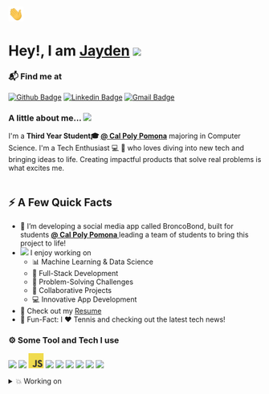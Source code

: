 <img width="30px" margin="0px" src="https://raw.githubusercontent.com/ABSphreak/ABSphreak/master/gifs/Hi.gif">
<h1>Hey!, I am <a href="https://github.com/jayvnn">Jayden</a> <img height="30px" src="https://emojis.slackmojis.com/emojis/images/1531849430/4246/blob-sunglasses.gif?1531849430"></h1>
</h1>

### 📬 Find me at
[![Github Badge](http://img.shields.io/badge/-Github-black?style=flat-square&logo=github&link=https://github.com/jayvnn/)](https://github.com/jayvnn/) 
[![Linkedin Badge](https://img.shields.io/badge/-LinkedIn-blue?style=flat-square&logo=Linkedin&logoColor=white&link=https://www.linkedin.com/in/jaydenvinhnguyen/)](https://www.linkedin.com/in/jaydenvinhnguyen)
[![Gmail Badge](https://img.shields.io/badge/-Gmail-d14836?style=flat-square&logo=Gmail&logoColor=white&link=mailto:Jayden.vinh.nguyen@gmail.com)](mailto:Jayden.vinh.nguyen@gmail.com)

### A little about me...  <img src="https://media.giphy.com/media/VgCDAzcKvsR6OM0uWg/giphy.gif" width="50"> 
I'm a **Third Year Student🎓 [@ Cal Poly Pomona](https://www.cpp.edu/)** majoring in Computer Science. I'm a Tech Enthusiast 💻 🚀 who loves diving into new tech and bringing ideas to life. Creating impactful products that solve real problems is what excites me. <br/><br/>




## ⚡️ A Few Quick Facts

- 🔭 I’m developing a social media app called BroncoBond, built for students **[@ Cal Poly Pomona ](https://www.cpp.edu/)** leading a team of students to bring this project to life!
- <img src="https://media.giphy.com/media/WUlplcMpOCEmTGBtBW/giphy.gif" width="30">  I enjoy working on
  - 📊 Machine Learning & Data Science
  - 🔧 Full-Stack Development
  - 🧩 Problem-Solving Challenges
  - 🤝 Collaborative Projects
  - 💻 Innovative App Development
- 📙 Check out my [Resume](https://www.linkedin.com/in/jaydenvinhnguyen/)
- 🎉 Fun-Fact: I ❤️ Tennis and checking out the latest tech news!

### ⚙️ Some Tool and Tech I use
<code><img height="30" src="https://avatars0.githubusercontent.com/u/1525981?s=200&v=4"></code>
<code><img height="30" src="https://github.com/user-attachments/assets/eb27f9de-86a0-410d-98b0-a0242b222eab"></code>
<code><img height="30" src="https://raw.githubusercontent.com/github/explore/80688e429a7d4ef2fca1e82350fe8e3517d3494d/topics/javascript/javascript.png"></code>
<code><img height="30" src="https://github.com/user-attachments/assets/e9e83972-ff32-458e-8689-5ae57118d89f"></code>
<code><img height="30" src="https://avatars1.githubusercontent.com/u/45120?s=200&v=4"></code>
<code><img height="30" src="https://github.com/user-attachments/assets/b7b0d380-8c59-414f-b59b-57706aa79f90"></code>
<code><img height="30" src="https://github.com/user-attachments/assets/d8149e4b-0c59-459c-bada-1e897966690b"></code>
<code><img height="30" src="https://github.com/user-attachments/assets/879754f1-20e9-4ede-91a3-1ce5b9b4befb"></code>
<code><img height="30" src="https://github.com/user-attachments/assets/23dea773-766e-44e9-bbe7-c2fabdda0cd7"></code>


<!--- <p align="center">
<img width="450" align="left" src="https://github-readme-stats.vercel.app/api?username=jayvnn&show_icons=true&line_height=21&theme=react" alt="jayvnn's Github Stats" />
</p> --!>


<!-- ![Profile Views](https://komarev.com/ghpvc/?username=jayvnn) -->


<details>
<summary> 💥 Working on </summary>
<br>
<p align="left">
  <a href="https://github.com/BroncoBond/Bronco-Bond">
    <img src="https://github-readme-stats.vercel.app/api/pin/?username=BroncoBond&repo=Bronco-Bond&theme=react" alt="Bronco-Bond Repository" />
  </a>
</p>
</details> 
